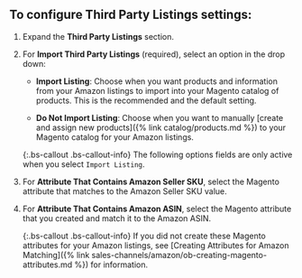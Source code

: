
## To configure Third Party Listings settings:

1. Expand the **Third Party Listings** section.

1. For **Import Third Party Listings** (required), select an option in the drop down:

    - **Import Listing**: Choose when you want products and information from your Amazon listings to import into your Magento catalog of products. This is the recommended and the default setting.

    - **Do Not Import Listing**: Choose when you want to manually [create and assign new products]({% link catalog/products.md %}) to your Magento catalog for your Amazon listings.

    {:.bs-callout .bs-callout-info}
    The following options fields are only active when you select `Import Listing`.

1. For **Attribute That Contains Amazon Seller SKU**, select the Magento attribute that matches to the Amazon Seller SKU value.

1. For **Attribute That Contains Amazon ASIN**, select the Magento attribute that you created and match it to the Amazon ASIN.

    {:.bs-callout .bs-callout-info}
    If you did not create these Magento attributes for your Amazon listings, see [Creating Attributes for Amazon Matching]({% link sales-channels/amazon/ob-creating-magento-attributes.md %}) for information.
